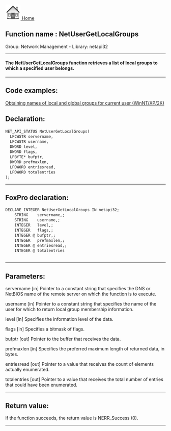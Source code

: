 [<img src="../../images/home.png"> Home ](https://github.com/VFPX/Win32API)  

## Function name : NetUserGetLocalGroups
Group: Network Management - Library: netapi32    
***  


#### The NetUserGetLocalGroups function retrieves a list of local groups to which a specified user belongs.

***  


## Code examples:
[Obtaining names of local and global groups for current user (WinNT/XP/2K)](../../samples/sample_431.md)  

## Declaration:
```foxpro  
NET_API_STATUS NetUserGetLocalGroups(
  LPCWSTR servername,
  LPCWSTR username,
  DWORD level,
  DWORD flags,
  LPBYTE* bufptr,
  DWORD prefmaxlen,
  LPDWORD entriesread,
  LPDWORD totalentries
);  
```  
***  


## FoxPro declaration:
```foxpro  
DECLARE INTEGER NetUserGetLocalGroups IN netapi32;
	STRING    servername,;
	STRING    username,;
	INTEGER   level,;
	INTEGER   flags,;
	INTEGER @ bufptr,;
	INTEGER   prefmaxlen,;
	INTEGER @ entriesread,;
	INTEGER @ totalentries
  
```  
***  


## Parameters:
servername 
[in] Pointer to a constant string that specifies the DNS or NetBIOS name of the remote server on which the function is to execute.

username 
[in] Pointer to a constant string that specifies the name of the user for which to return local group membership information.

level 
[in] Specifies the information level of the data.

flags 
[in] Specifies a bitmask of flags.

bufptr 
[out] Pointer to the buffer that receives the data.

prefmaxlen 
[in] Specifies the preferred maximum length of returned data, in bytes.

entriesread 
[out] Pointer to a value that receives the count of elements actually enumerated. 

totalentries 
[out] Pointer to a value that receives the total number of entries that could have been enumerated.  
***  


## Return value:
If the function succeeds, the return value is NERR_Success (0).  
***  

